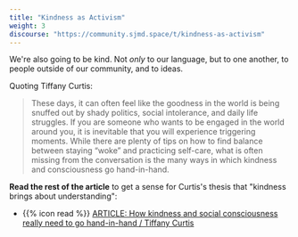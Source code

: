 ```yaml
---
title: "Kindness as Activism"
weight: 3
discourse: "https://community.sjmd.space/t/kindness-as-activism"
---
```


We're also going to be kind. Not _only_ to our language, but to one another, to people outside of our community, and to ideas.

Quoting Tiffany Curtis:

>These days, it can often feel like the goodness in the world is being snuffed out by shady politics, social intolerance, and daily life struggles. If you are someone who wants to be engaged in the world around you, it is inevitable that you will experience triggering moments. While there are plenty of tips on how to find balance between staying “woke” and practicing self-care, what is often missing from the conversation is the many ways in which kindness and consciousness go hand-in-hand.

**Read the rest of the article** to get a sense for Curtis's thesis that "kindness brings about understanding":

- {{% icon read %}} [ARTICLE: How kindness and social consciousness really need to go hand-in-hand / Tiffany Curtis](https://hellogiggles.com/lifestyle/how-kindness-and-social-consciousness-really-need-to-go-hand-in-hand/)
